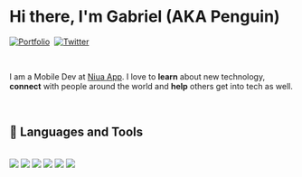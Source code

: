 # Hi there, I'm Gabriel (AKA Penguin)

<a href=""><img src="https://img.shields.io/badge/LINKTREE-CC6699?style=for-the-badge&logoColor=white" alt="Portfolio" /></a>&nbsp;
<a href=""><img src="https://img.shields.io/badge/Twitter-1DA1F2?style=for-the-badge&logo=twitter&logoColor=white" alt="Twitter" /></a>&nbsp;

<br />

I am a Mobile Dev at <a href="https://www.niuapp.io/sv">Niua App</a>. I love to **learn** about new technology, **connect** with people around the world and **help** others get into tech as well.
  
<br />

## 💼 Languages and Tools

<br />
<div>
<img src="https://img.shields.io/badge/-flutter-027DFD?&style=for-the-badge&logo=flutter&logoColor=white" />
<img src="https://img.shields.io/badge/-android-A4C639?&style=for-the-badge&logo=android&logoColor=white"/>
<img src="https://img.shields.io/badge/-swift-f05138?&style=for-the-badge&logo=swift&logoColor=white">
<img src="https://img.shields.io/badge/-Git-F05032?&style=for-the-badge&logo=git&logoColor=white" /> 
<img src="https://img.shields.io/badge/github-%23121011.svg?style=for-the-badge&logo=github&logoColor=white" />
<img src="https://img.shields.io/badge/figma-%23F24E1E.svg?style=for-the-badge&logo=figma&logoColor=white" />
  </div>

<br />

